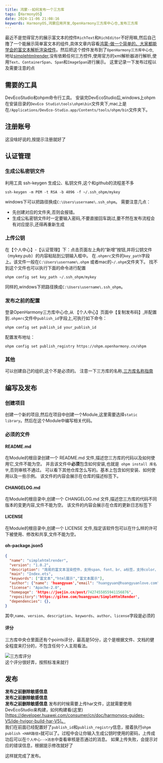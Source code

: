 ```yaml
---
title: 鸿蒙--如何发布一个三方库
tags: [HarmonyOS]
date: 2024-11-06 21:08:16
keywords: HarmonyOS,鸿蒙应用开发,OpenHarmony三方库中心仓,发布三方库
---
```

最近不是觉得官方的展示富文本的控件`RichText`和`RichEditor`不好用嘛,然后自己撸了一个能展示简单富文本的组件,具体文章内容看[鸿蒙-做一个简单的、大家都能学会的富文本解析渲染控件](https://juejin.cn/post/7427455855941156876)。然后把这个控件发布到了`OpenHarmony三方库中心仓`,地址[simplehtmlrender](https://ohpm.openharmony.cn/#/cn/detail/simplehtmlrender),没有依赖任何三方控件,使用官方的xml解析器进行解析,使用`Text`、`ContainerSpan`、`Span`和`ImageSpan`进行展示。
这里记录一下发布过程以及需要注意的点
<!--more-->

## 需要的工具
DevEcoStudio和ohpm命令行工具。
安装完DevEcoStudio后,windows上ohpm在安装目录的`DevEco Studio\tools\ohpm\bin`文件夹下,mac上是在`/Applications/DevEco-Studio.app/Contents/tools/ohpm/bin`文件夹下。

## 注册账号

这没啥好说的,按提示注册就好了

## 认证管理

### 生成公私密钥文件

利用工具 ssh-keygen 生成公、私钥文件,这个和github的流程差不多
``` shell
ssh-keygen -m PEM -t RSA -b 4096 -f ~/.ssh_ohpm/mykey 
```
windows下可以把路径换成`C:\Users\username\.ssh_ohpm`。
需要注意几点：

* 先创建对应的文件夹,否则会报错。
* 生成公私密钥文件时一定要输入密码,不要直接回车跳过,要不然在发布流程会有对应提示,还得再重新生成

### 上传公钥

在【个人中心】-【认证管理】下：点击页面左上角的“新增”按钮,并将公钥文件（mykey.pub）的内容粘贴到公钥输入框中。
在`.ohpmrc`文件的`key_path`字段上。该文件一般在`C:\Users\username\.ohpm` 或者mac的`~/.ohpm`文件夹下。
找不到这个文件也可以执行下面的命令进行配置
``` shell
ohpm config set key_path ~/.ssh_ohpm/mykey 
```
同样的,windows下把路径换成`C:\Users\username\.ssh_ohpm`。

### 发布之前的配置
登录OpenHarmony三方库中心仓,从 【个人中心】页面中【复制发布码】,并配置到`.ohpmrc`文件中`publish_id`字段上,可执行如下命令：
``` shell
ohpm config set publish_id your_publish_id
```

配置发布地址：
``` shell
ohpm config set publish_registry https://ohpm.openharmony.cn/ohpm
```

### 其他
可以创建自己的组织,这个不是必须的。
注意一下三方库的名称,[三方库名称指南](https://ohpm.openharmony.cn/#/cn/help/guidename)

## 编写及发布

### 创建项目
创建一个新的项目,然后在项目中创建一个Module,这里需要选择`static library`。然后在这个Module中编写相关代码。

### 必须的文件

####  README.md
在Module的根目录创建一个 README.md 文件,描述您三方库的代码以及如何使用它,文件不能为空。
并且该文件中**必须**包含如何安装,也就是` ohpm install 库名字`,否则审核不通过。
可以看下其他仓库怎么写的。基本上包含如何安装、如何使用以及一些示例。
该文件的内容会展示在仓库的描述标签下。

#### CHANGELOG.md
在Module的根目录中,创建一个 CHANGELOG.md 文件,描述您三方库的代码不同版本的变更内容,文件不能为空。
该文件的内容会展示在仓库的更新日志标签下

#### LICENSE 
在Module的根目录中,创建一个 LICENSE 文件,指定该软件包可以在什么样的许可下被使用、修改和共享,文件不能为空。

#### oh-package.json5

``` json
{
  "name": "simplehtmlrender",
  "version": "1.0.2",
  "description": "简易的富文本渲染控件，支持span、font、br、a标签，支持color、font-color、size、font-size、background、href属性",
  "main": "Index.ets",
  "keywords": ["富文本","html展示","富文本展示"],
  "author": {"name": 'huangyuan',"email": "huangyuan@huangyuanlove.com"},
  "license": "Apache-2.0",
  "homepage": 'https://juejin.cn/post/7427455855941156876',
  "repository":'https://gitee.com/huangyuan/SimpleHtmlRender',
  "dependencies": {},
}

```
其中,`name`、`version`、`description`、`keywords`、`author`、`license`字段是必须的

#### 评分
三方库中央仓里面还有个points评分，最高是50分，这个是根据文件、文档的健全程度来打分的，不包含任何个人主观看法。

![三方库评分](image/HarmonyOS/third_part_points.png)  
这个评分很好弄，按照标准来就行

## 发布

**发布之前删除敏感信息**  
**发布之前删除敏感信息**  
**发布之前删除敏感信息**
发布的时候需要上传har文件，这就需要使用DevEcoStudio来构建，如何构建看(这里)[https://developer.huawei.com/consumer/cn/doc/harmonyos-guides-V5/ide-hvigor-build-har-V5]。  
我们在前面已经配置好了`publish_id`和`publish_registry`信息，接着执行`ohpm publish <HAR路径>`就可以了。过程中会让你输入生成公钥时使用的密码，上传成功后可以在`个人中心-->消息`中查看审核是否通过的消息。
如果上传失败，会提示对应的错误信息，根据提示修改就好了

这样就完成了发布。